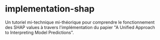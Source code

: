 # implementation-shap
Un tutoriel mi-technique mi-théorique pour comprendre le fonctionnement des SHAP values à travers l'implémentation du papier "A Unified Approach to Interpreting Model Predictions".
